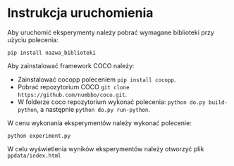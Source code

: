 # Instrukcja uruchomienia

Aby uruchomić eksperymenty należy pobrać wymagane biblioteki przy użyciu polecenia:
```
pip install nazwa_biblioteki
```
Aby zainstalować framework COCO należy:
- Zainstalować cocopp poleceniem `pip install cocopp`.
- Pobrać repozytorium COCO `git clone https://github.com/numbbo/coco.git`.
- W folderze coco repozytorium wykonać polecenia: `python do.py build-python`, a następnie `python do.py run-python`.

W cenu wykonania eksperymentów należy wykonać polecenie:
```
python experiment.py
```
W celu wyświetlenia wyników eksperymentów należy otworzyć plik `ppdata/index.html`